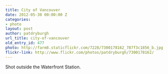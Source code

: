 ```yaml
---
title: City of Vancouver
date: 2012-05-30 00:00:00 Z
categories:
- photo
layout: post
author: patdryburgh
url_title: city-of-vancouver
old_entry_id: 477
photo: http://farm8.staticflickr.com/7228/7300178162_787f3c1856_b.jpg
flickr-link: http://www.flickr.com/photos/patdryburgh/7300178162/
---
```


Shot outside the Waterfront Station.
